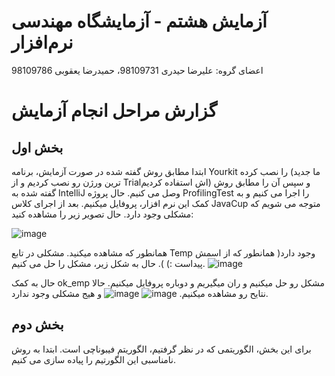 # آزمایش هشتم -  آزمایشگاه مهندسی نرم‌افزار
اعضای گروه: علیرضا حیدری 98109731، حمیدرضا یعقوبی 98109786
# گزارش مراحل انجام آزمایش
## بخش اول
ابتدا مطابق روش گفته شده در صورت آزمایش، برنامه Yourkit را نصب کرده (ما جدید ترین ورژن رو نصب کردیم و از Trialاش استفاده کردیم) و سپس آن را مطابق روش گفته شده به IntelliJ وصل می کنیم. حال پروژه ProfilingTest را اجرا می کنیم و به کمک این نرم افزار، پروفایل میکنیم. بعد از اجرای کلاس  JavaCup متوجه می شویم که مشکلی وجود دارد. حال تصویر زیر را مشاهده کنید:

![image](https://github.com/hamidrezayaghobi/SEL_week8/assets/59170724/e664f974-7984-4743-ac60-7ad6848bfa4b)

همانطور که مشاهده میکنید. مشکلی در تابع Temp وجود دارد( همانطور که از اسمش پیداست :) ). حال به شکل زیر، مشکل را حل می کنیم.
![image](https://github.com/hamidrezayaghobi/SEL_week8/assets/59170724/c3f350e0-8232-488d-ab13-aa0f2c1faeb1)

حال به کمک ok_emp مشکل رو حل میکنیم و ران میگیریم و دوباره پروفایل میکنیم. حالا نتایح رو مشاهده میکنیم.
![image](https://github.com/hamidrezayaghobi/SEL_week8/assets/59170724/75faa9b7-06d4-494b-9515-94c6e80dd964)
![image](https://github.com/hamidrezayaghobi/SEL_week8/assets/59170724/9d0dac58-f7fc-4e07-9ef7-a7c4ed94b3b5)
و هیج مشکلی وجود ندارد.
## بخش دوم
برای این بخش، الگوریتمی که در نظر گرفتیم، الگوریتم فیبوناچی است. ابتدا به روش نامناسبی این الگورتیم را پیاده سازی می کنیم.



